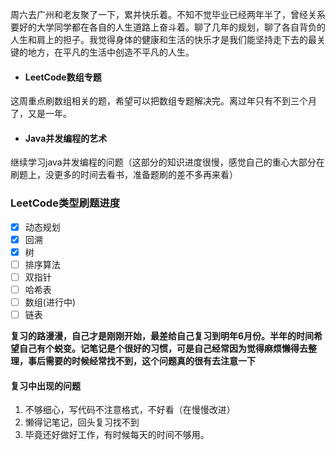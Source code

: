 周六去广州和老友聚了一下，累并快乐着。不知不觉毕业已经两年半了，曾经关系要好的大学同学都在各自的人生道路上奋斗着。聊了几年的规划，聊了各自背负的人生和肩上的担子。我觉得身体的健康和生活的快乐才是我们能坚持走下去的最关键的地方，在平凡的生活中创造不平凡的人生。
- #### LeetCode数组专题
这周重点刷数组相关的题，希望可以把数组专题解决完。离过年只有不到三个月了，又是一年。
- #### Java并发编程的艺术
 继续学习java并发编程的问题（这部分的知识进度很慢，感觉自己的重心大部分在刷题上，没更多的时间去看书，准备题刷的差不多再来看）

### LeetCode类型刷题进度
- [x] 动态规划
- [x] 回溯
- [x] 树
- [ ] 排序算法
- [ ] 双指针
- [ ] 哈希表
- [ ] 数组(进行中)
- [ ] 链表

**复习的路漫漫，自己才是刚刚开始，最差给自己复习到明年6月份。半年的时间希望自己有个蜕变。记笔记是个很好的习惯，可是自己经常因为觉得麻烦懒得去整理，事后需要的时候经常找不到，这个问题真的很有去注意一下**
#### 复习中出现的问题
1. 不够细心，写代码不注意格式，不好看（在慢慢改进）
2. 懒得记笔记，回头复习找不到
3. 毕竟还好做好工作，有时候每天的时间不够用。